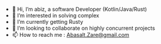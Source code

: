 - 👋 Hi, I’m abiz, a software Developer (Kotlin/Java/Rust)
- 👀 I’m interested in solving complex
- 🌱 I’m currently getting Rusty
- 💞️ I’m looking to collaborate on highly concurrent projects
- 📫 How to reach me : Abasalt.Zare@gmail.com

<!---
abizGitHub/abizGitHub is a ✨ special ✨ repository because its `README.md` (this file) appears on your GitHub profile.
You can click the Preview link to take a look at your changes.
--->
